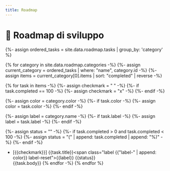 ```yaml
---
title: Roadmap
---
```


# 🚧 Roadmap di sviluppo

<!-- 💻🔨⏳ -->
{%- assign ordered_tasks = site.data.roadmap.tasks | group_by: 'category' %}

{% for category in site.data.roadmap.categories -%}
{%- assign current_category = ordered_tasks | where: "name", category.id -%}
{%- assign items = current_category[0].items | sort: "completed" | reverse -%}

{% for task in items -%}
{%- assign checkmark = " " -%}
{%- if task.completed == 100 -%}
{%- assign checkmark = "x" -%}
{%- endif -%}

{%- assign color = category.color -%}
{%- if task.color -%}
{%- assign color = task.color -%}
{%- endif -%}

{%- assign label = category.name -%}
{%- if task.label -%}
{%- assign label = task.label -%}
{%- endif -%}

{%- assign status = "" -%}
{%- if task.completed > 0 and task.completed < 100 -%}
{%- assign status = "(" | append: task.completed | append: "%)" -%}
{%- endif -%}


- [{{checkmark}}] {{task.title}}<span class="label {{"label-" | append: color}} label-reset">{{label}} {{status}}</span>  
  {{task.body}}
{% endfor -%}
{% endfor %}